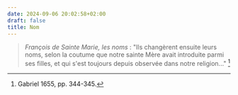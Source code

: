 ```yaml
---
date: 2024-09-06 20:02:58+02:00
draft: false
title: Nom
---
```





> *François de Sainte Marie, les noms* : "Ils changèrent ensuite leurs noms, selon la coutume que notre sainte Mère avait introduite parmi ses filles, et qui s'est toujours depuis observée dans notre religion..." [^1]

[^1]: Gabriel 1655, pp. 344-345.

